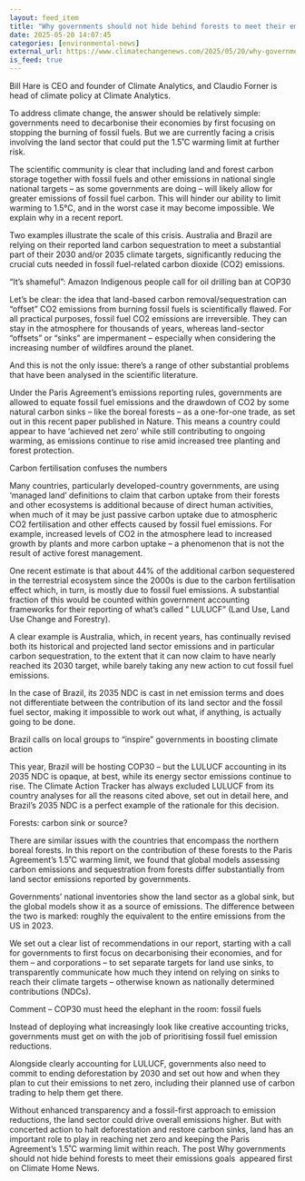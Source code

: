 ```yaml
---
layout: feed_item
title: "Why governments should not hide behind forests to meet their emissions goals"
date: 2025-05-20 14:07:45
categories: [environmental-news]
external_url: https://www.climatechangenews.com/2025/05/20/why-governments-should-not-hide-behind-forests-to-meet-their-emissions-goals/
is_feed: true
---
```


Bill Hare is CEO and founder of Climate Analytics, and Claudio Forner is head of climate policy at Climate Analytics. &nbsp;&nbsp;



To address climate change, the answer should be relatively simple: governments need to decarbonise their economies by first focusing on stopping the burning of fossil fuels. But we are currently facing a crisis involving the land sector that could put the 1.5˚C warming limit at further risk.&nbsp;&nbsp;



The scientific community is clear that including land and forest carbon storage together with fossil fuels and other emissions in national single national targets &#8211; as some governments are doing &#8211; will likely allow for greater emissions of fossil fuel carbon. This will hinder our ability to limit warming to 1.5°C, and in the worst case it may become impossible. We explain why in a recent report.&nbsp;



Two examples illustrate the scale of this crisis. Australia and Brazil are relying on their reported land carbon sequestration to meet a substantial part of their 2030 and/or 2035 climate targets, significantly reducing the crucial cuts needed in fossil fuel-related carbon dioxide (CO2) emissions.&nbsp;&nbsp;&nbsp;&nbsp;




“It’s shameful”: Amazon Indigenous people call for oil drilling ban at COP30




Let&#8217;s be clear: the idea that land-based carbon removal/sequestration can &#8220;offset&#8221; CO2 emissions from burning fossil fuels is scientifically flawed. For all practical purposes, fossil fuel CO2 emissions are irreversible. They can stay in the atmosphere for thousands of years, whereas land-sector &#8220;offsets&#8221; or &#8220;sinks&#8221; are impermanent &#8211; especially when considering the increasing number of wildfires around the planet.&nbsp;&nbsp;&nbsp;



And this is not the only issue: there&#8217;s a range of other substantial problems that have been analysed in the scientific literature.&nbsp;



Under the Paris Agreement&#8217;s emissions reporting rules, governments are allowed to equate fossil fuel emissions and the drawdown of CO2 by some natural carbon sinks &#8211; like the boreal forests &#8211; as a one-for-one trade, as set out in this recent paper published in Nature. This means a country could appear to have ‘achieved net zero’ while still contributing to ongoing warming, as emissions continue to rise amid increased tree planting and forest protection.&nbsp;



Carbon fertilisation confuses the numbers



Many countries, particularly developed-country governments, are using ‘managed land’ definitions to claim that carbon uptake from their forests and other ecosystems is additional because of direct human activities, when much of it may be just passive carbon uptake due to atmospheric CO2 fertilisation and other effects caused by fossil fuel emissions. For example, increased levels of CO2 in the atmosphere lead to increased growth by plants and more carbon uptake &#8211; a phenomenon that is not the result of active forest management.&nbsp;



One recent estimate is that about 44% of the additional carbon sequestered in the terrestrial ecosystem since the 2000s is due to the carbon fertilisation effect which, in turn, is mostly due to fossil fuel emissions.&nbsp;A substantial fraction of this would be counted within government accounting frameworks for their reporting of what&#8217;s called &#8221; LULUCF&#8221; (Land Use, Land Use Change and Forestry).&nbsp;&nbsp;



A clear example is Australia, which, in recent years, has continually revised both its historical and projected land sector emissions and in particular carbon sequestration, to the extent that it can now claim to have nearly reached its 2030 target, while barely taking any new action to cut fossil fuel emissions.&nbsp;



In the case of Brazil, its 2035 NDC is cast in net emission terms and does not differentiate between the contribution of its land sector and the fossil fuel sector, making it impossible to work out what, if anything, is actually going to be done.&nbsp;&nbsp;




Brazil calls on local groups to “inspire” governments in boosting climate action




This year, Brazil will be hosting COP30 &#8211; but the LULUCF accounting in its 2035 NDC is opaque, at best, while its energy sector emissions continue to rise. The Climate Action Tracker has always excluded LULUCF from its country analyses for all the reasons cited above, set out in detail here, and Brazil&#8217;s 2035 NDC is a perfect example of the rationale for this decision.&nbsp;



Forests: carbon sink or source?



There are similar issues with the countries that encompass the northern boreal forests. In this report on the contribution of these forests to the Paris Agreement&#8217;s 1.5˚C warming limit, we found that global models assessing carbon emissions and sequestration from forests differ substantially from land sector emissions reported by governments.&nbsp;&nbsp;&nbsp;



Governments&#8217; national inventories show the land sector as a global sink, but the global models show it as a source of emissions.&nbsp;The difference between the two is marked: roughly the equivalent to the entire emissions from the US in 2023.&nbsp;&nbsp;



We set out a clear list of recommendations in our report, starting with a call for governments to first focus on decarbonising their economies, and for them &#8211; and corporations &#8211; to set separate targets for land use sinks, to transparently communicate how much they intend on relying on sinks to reach their climate targets &#8211; otherwise known as nationally determined contributions (NDCs).&nbsp;&nbsp;&nbsp;




Comment &#8211; COP30 must heed the elephant in the room: fossil fuels&nbsp;




Instead of deploying what increasingly look like creative accounting tricks, governments must get on with the job of prioritising fossil fuel emission reductions.&nbsp;



Alongside clearly accounting for LULUCF, governments also need to commit to ending deforestation by 2030 and set out how and when they plan to cut their emissions to net zero, including their planned use of carbon trading to help them get there.&nbsp;&nbsp;



Without enhanced transparency and a fossil-first approach to emission reductions, the land sector could drive overall emissions higher.&nbsp;But with concerted action to halt deforestation and restore carbon sinks, land has an important role to play in reaching net zero and keeping the Paris Agreement’s 1.5˚C warming limit within reach. 
The post Why governments should not hide behind forests to meet their emissions goals  appeared first on Climate Home News.
